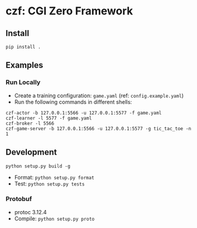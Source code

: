 # czf: CGI Zero Framework

## Install

```shell
pip install .
```

## Examples

### Run Locally

- Create a training configuration: `game.yaml` (ref: `config.example.yaml`)
- Run the following commands in different shells:

```shell
czf-actor -b 127.0.0.1:5566 -u 127.0.0.1:5577 -f game.yaml
czf-learner -l 5577 -f game.yaml
czf-broker -l 5566
czf-game-server -b 127.0.0.1:5566 -u 127.0.0.1:5577 -g tic_tac_toe -n 1
```

## Development

```shell
python setup.py build -g
```

- Format: `python setup.py format`
- Test: `python setup.py tests`

### Protobuf

- protoc 3.12.4
- Compile: `python setup.py proto`
